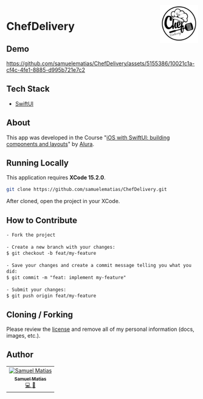 <img src="docs/assets/logo.jpg" alt="app logo" width="100" align="right" />

# ChefDelivery

## Demo

https://github.com/samuelematias/ChefDelivery/assets/5155386/10021c1a-cf4c-4fe1-8885-d995b721e7c2

## Tech Stack

- [SwiftUI](https://developer.apple.com/documentation/swiftui)


## About

This app was developed in the Course "[iOS with SwiftUI: building components and layouts](https://cursos.alura.com.br/course/ios-swiftui-construindo-componentes-layouts)" by [Alura](https://www.alura.com.br/).


## Running Locally

This application requires **XCode 15.2.0**.

```bash
git clone https://github.com/samuelematias/ChefDelivery.git
```

After cloned, open the project in your XCode.

## How to Contribute

```
- Fork the project

- Create a new branch with your changes:
$ git checkout -b feat/my-feature

- Save your changes and create a commit message telling you what you did:
$ git commit -m "feat: implement my-feature"

- Submit your changes:
$ git push origin feat/my-feature
```

## Cloning / Forking

Please review the [license](https://github.com/samuelematias/ChefDelivery/blob/main/LICENSE.txt) and remove all of my personal information (docs, images, etc.).

## Author

<!-- prettier-ignore -->
<table>
  <tr>
    <td align="center"><a href="https://www.samuelematias.com/"><img src="https://avatars.githubusercontent.com/u/5155386?v=4" width="100px;" alt="Samuel Matias"/><br /><sub><b>Samuel Matias</b></sub></a><br /><a href="https://www.linkedin.com/in/samuelematias/"title="Code">💻</a><a href="https://www.samuelematias.com/linktree"title="Design"> 🎨</a></td></td>
</table>
